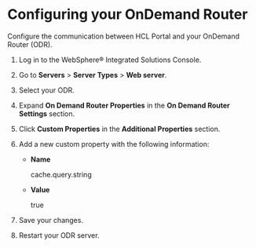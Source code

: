 # Configuring your OnDemand Router

Configure the communication between HCL Portal and your OnDemand Router \(ODR\).

1.  Log in to the WebSphere® Integrated Solutions Console.

2.  Go to **Servers** \> **Server Types** \> **Web server**.

3.  Select your ODR.

4.  Expand **On Demand Router Properties** in the **On Demand Router Settings** section.

5.  Click **Custom Properties** in the **Additional Properties** section.

6.  Add a new custom property with the following information:

    -   **Name**

        cache.query.string

    -   **Value**

        true

7.  Save your changes.

8.  Restart your ODR server.



